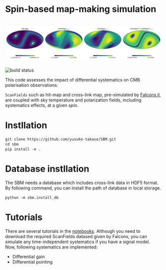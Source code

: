 # Spin-based map-making simulation

<p align="center">
  <h1>
  <img src="./maps/scan_fields.png" alt="Logo">
  </h1>
</p>

![build status](https://github.com/yusuke-takase/SBM/actions/workflows/test.yml/badge.svg?branch=master)

This code assesses the impact of differential systematics on CMB polarisation observations.

`ScanFields` such as hit-map and cross-link map, pre-simulated by [Falcons.jl](https://github.com/yusuke-takase/Falcons.jl), are coupled with sky temperature and polarization fields, including systematics effects, at a given $spin$.

# Instllation

```
git clone https://github.com/yusuke-takase/SBM.git
cd sbm
pip install -e .
```

# Database instllation

The SBM needs a database which includes cross-link data in HDF5 format.
By following command, you can install the path of database in local storage.

```
python -m sbm.install_db
```

# Tutorials

There are several tutorials in the [notebooks](https://github.com/yusuke-takase/SBM/tree/master/notebooks).
Although you need to download the required ScanFields datased given by Falcons, you can simulate any time-independent systematics if you have a signal model.
Now, following systematics are implemented:

- Differential gain
- Differential pointing
